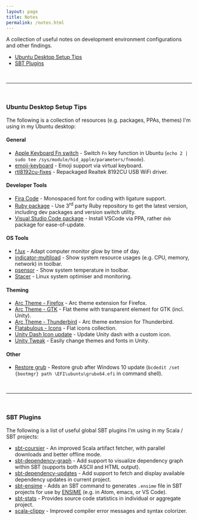 ```yaml
---
layout: page
title: Notes
permalink: /notes.html
---
```


A collection of useful notes on development environment configurations and other findings.

* [Ubuntu Desktop Setup Tips](#ubuntu-desktop-setup-tips)
* [SBT Plugins](#sbt-plugins)

<br>

---

<br>

### Ubuntu Desktop Setup Tips

The following is a collection of resources (e.g. packages, PPAs, themes) I'm using in my Ubuntu desktop:

#### General

* [Apple Keyboard Fn switch](https://superuser.com/a/223471) - Switch `Fn` key function in Ubuntu (`echo 2 | sudo tee /sys/module/hid_apple/parameters/fnmode`).
* [emoji-keyboard](https://github.com/OzymandiasTheGreat/emoji-keyboard) - Emoji support via virtual keyboard.
* [rtl8192cu-fixes](https://github.com/pvaret/rtl8192cu-fixes) - Repackaged Realtek 8192CU USB WiFi driver.

#### Developer Tools

* [Fira Code](https://github.com/tonsky/FiraCode) - Monospaced font for coding with ligature support.
* [Ruby package](https://www.brightbox.com/docs/ruby/ubuntu/) - Use 3<sup>rd</sup> party Ruby repository to get the latest version, including dev packages and version switch utility.
* [Visual Studio Code package](https://code.visualstudio.com/docs/setup/linux) - Install VSCode via PPA, rather `deb` package for ease-of-update.

#### OS Tools

* [f.lux](https://justgetflux.com/) - Adapt computer monitor glow by time of day.
* [indicator-multiload](http://thaeial.blogspot.sg/p/indicator-multiload-faq.html) - Show system resource usages (e.g. CPU, memory, network) in toolbar.
* [psensor](http://wpitchoune.net/psensor/) - Show system temperature in toolbar.
* [Stacer](https://github.com/oguzhaninan/Stacer) - Linux system optimiser and monitoring.

#### Theming

* [Arc Theme - Firefox](https://github.com/horst3180/arc-firefox-theme) - Arc theme extension for Firefox.
* [Arc Theme - GTK](https://github.com/horst3180/arc-theme) - Flat theme with transparent element for GTK (incl. Unity).
* [Arc Theme - Thunderbird](https://github.com/JD342/arc-thunderbird-integration) - Arc theme extension for Thunderbird.
* [Flatabulous - Icons](https://github.com/anmoljagetia/Flatabulous#flat-icons) - Flat icons collection.
* [Unity Dash Icon update](http://askubuntu.com/a/654404) - Update Unity dash with a custom icon.
* [Unity Tweak](https://apps.ubuntu.com/cat/applications/unity-tweak-tool/) - Easily change themes and fonts in Unity.

#### Other

* [Restore grub](https://itsfoss.com/no-grub-windows-linux/) - Restore grub after Windows 10 update (`bcdedit /set {bootmgr} path \EFI\ubuntu\grubx64.efi` in command shell).

<br>

---

<br>

### SBT Plugins

The following is a list of useful global SBT plugins I'm using in my Scala / SBT projects:

* [sbt-coursier](https://github.com/coursier/coursier) - An improved Scala artifact fetcher, with parallel downloads and better offline mode.
* [sbt-dependency-graph](https://github.com/jrudolph/sbt-dependency-graph) - Add support to visualize dependency graph within SBT (supports both ASCII and HTML output).
* [sbt-dependency-updates](https://github.com/rtimush/sbt-updates) - Add support to fetch and display available dependency updates in current project.
* [sbt-ensime](http://ensime.org/build_tools/sbt/) - Adds an SBT command to generates `.ensime` file in SBT projects for use by [ENSIME](http://ensime.org/) (e.g. in Atom, emacs, or VS Code).
* [sbt-stats](https://github.com/orrsella/sbt-stats) - Provides source code statistics in individual or aggregate project.
* [scala-clippy](https://github.com/softwaremill/scala-clippy) - Improved compiler error messages and syntax colorizer.
